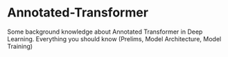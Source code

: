 # Annotated-Transformer
Some background knowledge about Annotated Transformer in Deep Learning. Everything you should know (Prelims, Model Architecture, Model Training)
